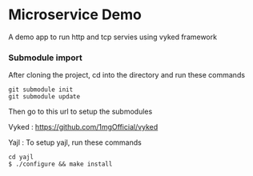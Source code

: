 # Microservice Demo

A demo app to run http and tcp servies using vyked framework

### Submodule import
After cloning the project, cd into the directory and run these commands

```
git submodule init
git submodule update
```
Then go to this url to setup the submodules

Vyked : https://github.com/1mgOfficial/vyked

Yajl : To setup yajl, run these commands
```
cd yajl
$ ./configure && make install
```